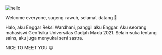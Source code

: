 
![hello](https://user-images.githubusercontent.com/111742028/188883418-b42e113d-f5ec-47a0-9fd6-febeb336ff39.gif)


Welcome everyone, sugeng rawuh, selamat datang 🙌 

Halo, aku Enggar Reksi Wardhani, panggil aku Enggar. 
Aku seorang mahasiswi Geofisika Universitas Gadjah Mada 2021. Selain suka tentang sains, aku juga menyukai seni sastra. 

NICE TO MEET YOU 😊


